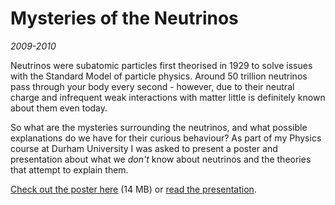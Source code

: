 # Mysteries of the Neutrinos
<!--- physics -->
*2009-2010*

Neutrinos were subatomic particles first theorised in 1929 to solve issues with the Standard Model of particle physics. Around 50 trillion neutrinos pass through your body every second - however, due to their neutral charge and infrequent weak interactions with matter little is definitely known about them even today.

So what are the mysteries surrounding the neutrinos, and what possible explanations do we have for their curious behaviour? As part of my Physics course at Durham University I was asked to present a poster and presentation about what we *don't* know about neutrinos and the theories that attempt to explain them.

[Check out the poster here](/projects/img/neutrinos-poster.png) (14 MB) or [read the presentation](/projects/pdf/neutrinos.pdf).
